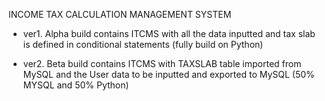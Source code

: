 INCOME TAX CALCULATION MANAGEMENT SYSTEM
  - ver1. Alpha build contains ITCMS with all the data inputted and tax slab is defined in conditional statements (fully build on Python)
  
  - ver2. Beta build contains ITCMS with TAXSLAB table imported from MySQL and the User data to be inputted and exported to MySQL 
     (50% MYSQL and 50% Python)
